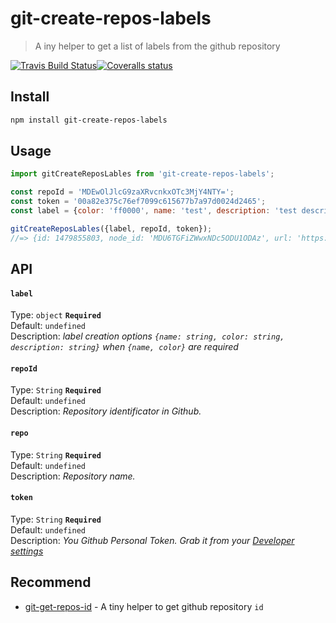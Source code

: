 # git-create-repos-labels
> A iny helper to get a list of labels from the github repository

[![Travis Build Status](https://img.shields.io/travis/Scrum/git-create-repos-labels/master.svg?style=flat-square&label=unix)](https://travis-ci.org/Scrum/git-create-repos-labels)[![Coveralls status](https://img.shields.io/coveralls/Scrum/git-create-repos-labels.svg?style=flat-square)](https://coveralls.io/r/Scrum/git-create-repos-labels)

## Install
```bash
npm install git-create-repos-labels
```

## Usage
```js
import gitCreateReposLables from 'git-create-repos-labels';

const repoId = 'MDEwOlJlcG9zaXRvcnkxOTc3MjY4NTY=';
const token = '00a82e375c76ef7099c615677b7a97d0024d2465';
const label = {color: 'ff0000', name: 'test', description: 'test description'};

gitCreateReposLables({label, repoId, token});
//=> {id: 1479855803, node_id: 'MDU6TGFiZWwxNDc5ODU1ODAz', url: 'https://api.github.com/repos/post/post-static/labels/test', name: 'test', color: 'ff0000', description: 'test description', default: true}
```

## API
#### `label`

Type: `object` **`Required`**  
Default: `undefined`  
Description: *label creation options `{name: string, color: string, description: string}` when `{name, color}` are required*

#### `repoId`

Type: `String` **`Required`**  
Default: `undefined`  
Description: *Repository identificator in Github.*

#### `repo`

Type: `String` **`Required`**  
Default: `undefined`  
Description: *Repository name.*

#### `token`

Type: `String` **`Required`**  
Default: `undefined`  
Description: *You  Github Personal Token. Grab it from your [Developer settings](https://github.com/settings/developers)*

## Recommend
 - [git-get-repos-id](https://github.com/Scrum/git-get-repos-id) -  A tiny helper to get github repository `id` 
